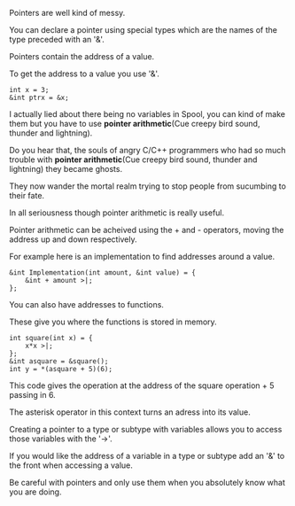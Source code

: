 Pointers are well kind of messy.

You can declare a pointer using special types which are the names of the type preceded with an '&'.

Pointers contain the address of a value.

To get the address to a value you use '&'.
```
int x = 3;
&int ptrx = &x;
```
I actually lied about there being no variables in Spool, you can kind of make them but you have to use **pointer arithmetic**(Cue creepy bird sound, thunder and lightning).

Do you hear that, the souls of angry C/C++ programmers who had so much trouble with **pointer arithmetic**(Cue creepy bird sound, thunder and lightning) they became ghosts.

They now wander the mortal realm trying to stop people from sucumbing to their fate.

In all seriousness though pointer arithmetic is really useful.

Pointer arithmetic can be acheived using the + and - operators, moving the address up and down respectively.

For example here is an implementation to find addresses around a value.
```
&int Implementation(int amount, &int value) = {
    &int + amount >|;
};
```
You can also have addresses to functions.

These give you where the functions is stored in memory.
```
int square(int x) = {
    x*x >|;
};
&int asquare = &square();
int y = *(asquare + 5)(6);
```
This code gives the operation at the address of the square operation + 5 passing in 6.

The asterisk operator in this context turns an adress into its value.

Creating a pointer to a type or subtype with variables allows you to access those variables with the '->'.

If you would like the address of a variable in a type or subtype add an '&' to the front when accessing a value.

Be careful with pointers and only use them when you absolutely know what you are doing.
